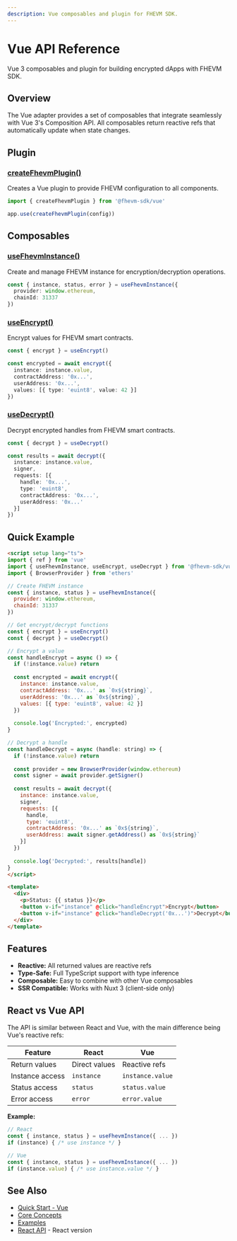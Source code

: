 ```yaml
---
description: Vue composables and plugin for FHEVM SDK.
---
```


# Vue API Reference

Vue 3 composables and plugin for building encrypted dApps with FHEVM SDK.

## Overview

The Vue adapter provides a set of composables that integrate seamlessly with Vue 3's Composition API. All composables return reactive refs that automatically update when state changes.

## Plugin

### [createFhevmPlugin()](createFhevmPlugin.md)

Creates a Vue plugin to provide FHEVM configuration to all components.

```typescript
import { createFhevmPlugin } from '@fhevm-sdk/vue'

app.use(createFhevmPlugin(config))
```

## Composables

### [useFhevmInstance()](useFhevmInstance.md)

Create and manage FHEVM instance for encryption/decryption operations.

```typescript
const { instance, status, error } = useFhevmInstance({
  provider: window.ethereum,
  chainId: 31337
})
```

### [useEncrypt()](useEncrypt.md)

Encrypt values for FHEVM smart contracts.

```typescript
const { encrypt } = useEncrypt()

const encrypted = await encrypt({
  instance: instance.value,
  contractAddress: '0x...',
  userAddress: '0x...',
  values: [{ type: 'euint8', value: 42 }]
})
```

### [useDecrypt()](useDecrypt.md)

Decrypt encrypted handles from FHEVM smart contracts.

```typescript
const { decrypt } = useDecrypt()

const results = await decrypt({
  instance: instance.value,
  signer,
  requests: [{
    handle: '0x...',
    type: 'euint8',
    contractAddress: '0x...',
    userAddress: '0x...'
  }]
})
```

## Quick Example

```html
<script setup lang="ts">
import { ref } from 'vue'
import { useFhevmInstance, useEncrypt, useDecrypt } from '@fhevm-sdk/vue'
import { BrowserProvider } from 'ethers'

// Create FHEVM instance
const { instance, status } = useFhevmInstance({
  provider: window.ethereum,
  chainId: 31337
})

// Get encrypt/decrypt functions
const { encrypt } = useEncrypt()
const { decrypt } = useDecrypt()

// Encrypt a value
const handleEncrypt = async () => {
  if (!instance.value) return
  
  const encrypted = await encrypt({
    instance: instance.value,
    contractAddress: '0x...' as `0x${string}`,
    userAddress: '0x...' as `0x${string}`,
    values: [{ type: 'euint8', value: 42 }]
  })
  
  console.log('Encrypted:', encrypted)
}

// Decrypt a handle
const handleDecrypt = async (handle: string) => {
  if (!instance.value) return
  
  const provider = new BrowserProvider(window.ethereum)
  const signer = await provider.getSigner()
  
  const results = await decrypt({
    instance: instance.value,
    signer,
    requests: [{
      handle,
      type: 'euint8',
      contractAddress: '0x...' as `0x${string}`,
      userAddress: await signer.getAddress() as `0x${string}`
    }]
  })
  
  console.log('Decrypted:', results[handle])
}
</script>

<template>
  <div>
    <p>Status: {{ status }}</p>
    <button v-if="instance" @click="handleEncrypt">Encrypt</button>
    <button v-if="instance" @click="handleDecrypt('0x...')">Decrypt</button>
  </div>
</template>
```

## Features

- **Reactive:** All returned values are reactive refs
- **Type-Safe:** Full TypeScript support with type inference
- **Composable:** Easy to combine with other Vue composables
- **SSR Compatible:** Works with Nuxt 3 (client-side only)

## React vs Vue API

The API is similar between React and Vue, with the main difference being Vue's reactive refs:

| Feature | React | Vue |
|---------|-------|-----|
| Return values | Direct values | Reactive refs |
| Instance access | `instance` | `instance.value` |
| Status access | `status` | `status.value` |
| Error access | `error` | `error.value` |

**Example:**

```typescript
// React
const { instance, status } = useFhevmInstance({ ... })
if (instance) { /* use instance */ }

// Vue
const { instance, status } = useFhevmInstance({ ... })
if (instance.value) { /* use instance.value */ }
```

## See Also

- [Quick Start - Vue](../../getting-started/quick-start-vue.md)
- [Core Concepts](../../core-concepts/README.md)
- [Examples](../../examples/README.md)
- [React API](../react/README.md) - React version
